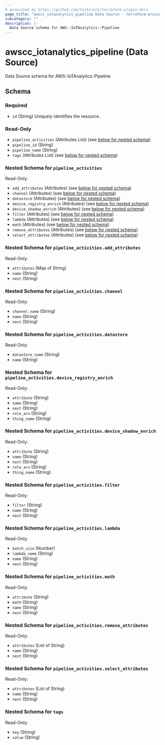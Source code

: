```yaml
---
# generated by https://github.com/hashicorp/terraform-plugin-docs
page_title: "awscc_iotanalytics_pipeline Data Source - terraform-provider-awscc"
subcategory: ""
description: |-
  Data Source schema for AWS::IoTAnalytics::Pipeline
---
```


# awscc_iotanalytics_pipeline (Data Source)

Data Source schema for AWS::IoTAnalytics::Pipeline



<!-- schema generated by tfplugindocs -->
## Schema

### Required

- `id` (String) Uniquely identifies the resource.

### Read-Only

- `pipeline_activities` (Attributes List) (see [below for nested schema](#nestedatt--pipeline_activities))
- `pipeline_id` (String)
- `pipeline_name` (String)
- `tags` (Attributes List) (see [below for nested schema](#nestedatt--tags))

<a id="nestedatt--pipeline_activities"></a>
### Nested Schema for `pipeline_activities`

Read-Only:

- `add_attributes` (Attributes) (see [below for nested schema](#nestedatt--pipeline_activities--add_attributes))
- `channel` (Attributes) (see [below for nested schema](#nestedatt--pipeline_activities--channel))
- `datastore` (Attributes) (see [below for nested schema](#nestedatt--pipeline_activities--datastore))
- `device_registry_enrich` (Attributes) (see [below for nested schema](#nestedatt--pipeline_activities--device_registry_enrich))
- `device_shadow_enrich` (Attributes) (see [below for nested schema](#nestedatt--pipeline_activities--device_shadow_enrich))
- `filter` (Attributes) (see [below for nested schema](#nestedatt--pipeline_activities--filter))
- `lambda` (Attributes) (see [below for nested schema](#nestedatt--pipeline_activities--lambda))
- `math` (Attributes) (see [below for nested schema](#nestedatt--pipeline_activities--math))
- `remove_attributes` (Attributes) (see [below for nested schema](#nestedatt--pipeline_activities--remove_attributes))
- `select_attributes` (Attributes) (see [below for nested schema](#nestedatt--pipeline_activities--select_attributes))

<a id="nestedatt--pipeline_activities--add_attributes"></a>
### Nested Schema for `pipeline_activities.add_attributes`

Read-Only:

- `attributes` (Map of String)
- `name` (String)
- `next` (String)


<a id="nestedatt--pipeline_activities--channel"></a>
### Nested Schema for `pipeline_activities.channel`

Read-Only:

- `channel_name` (String)
- `name` (String)
- `next` (String)


<a id="nestedatt--pipeline_activities--datastore"></a>
### Nested Schema for `pipeline_activities.datastore`

Read-Only:

- `datastore_name` (String)
- `name` (String)


<a id="nestedatt--pipeline_activities--device_registry_enrich"></a>
### Nested Schema for `pipeline_activities.device_registry_enrich`

Read-Only:

- `attribute` (String)
- `name` (String)
- `next` (String)
- `role_arn` (String)
- `thing_name` (String)


<a id="nestedatt--pipeline_activities--device_shadow_enrich"></a>
### Nested Schema for `pipeline_activities.device_shadow_enrich`

Read-Only:

- `attribute` (String)
- `name` (String)
- `next` (String)
- `role_arn` (String)
- `thing_name` (String)


<a id="nestedatt--pipeline_activities--filter"></a>
### Nested Schema for `pipeline_activities.filter`

Read-Only:

- `filter` (String)
- `name` (String)
- `next` (String)


<a id="nestedatt--pipeline_activities--lambda"></a>
### Nested Schema for `pipeline_activities.lambda`

Read-Only:

- `batch_size` (Number)
- `lambda_name` (String)
- `name` (String)
- `next` (String)


<a id="nestedatt--pipeline_activities--math"></a>
### Nested Schema for `pipeline_activities.math`

Read-Only:

- `attribute` (String)
- `math` (String)
- `name` (String)
- `next` (String)


<a id="nestedatt--pipeline_activities--remove_attributes"></a>
### Nested Schema for `pipeline_activities.remove_attributes`

Read-Only:

- `attributes` (List of String)
- `name` (String)
- `next` (String)


<a id="nestedatt--pipeline_activities--select_attributes"></a>
### Nested Schema for `pipeline_activities.select_attributes`

Read-Only:

- `attributes` (List of String)
- `name` (String)
- `next` (String)



<a id="nestedatt--tags"></a>
### Nested Schema for `tags`

Read-Only:

- `key` (String)
- `value` (String)

